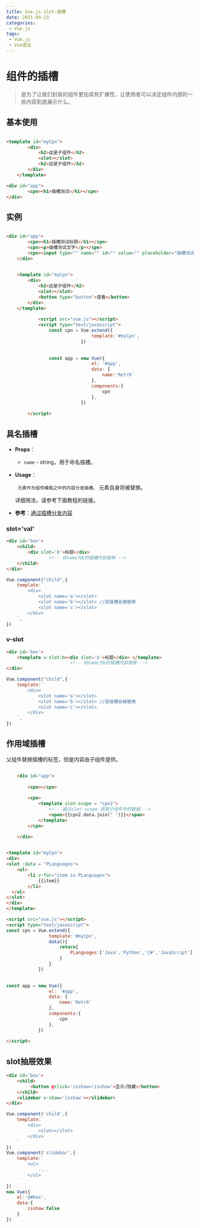 ```yaml
---
title: Vue.js slot-插槽
date: 2021-04-23
categories:
 - Vue.js
tags:
 - Vue.js 
 - Vue语法
---
```


# 组件的插槽

>是为了让我们封装的组件更加具有扩展性，让使用者可以决定组件内部的一些内容到底展示什么。

## 基本使用

```html

<template id="myCpn">
		<div>
			<h2>这是子组件</h2>
			<slot></slot>
			<h2>这是子组件</h2>
		</div>
	</template>

<div id="app">
		<cpn><h1>插槽测试</h1></cpn>
</div>

```

## 实例

```HTML

<div id="app">
		<cpn><h1>插槽测试标题</h1></cpn>
		<cpn><p>插槽测试文字</p></cpn>
		<cpn><input type="" name="" id="" value="" placeholder="插槽测试输入框" /></cpn>
	</div>

		
	<template id="myCpn">
		<div>
			<h2>这是子组件</h2>
			<slot></slot>
			<button type="button">查看</button>
		</div>
	</template>
		
			<script src="vue.js"></script>
			<script type="text/javascript">
				const cpn = Vue.extend({
								template:'#myCpn',
							})
							
	
				const app = new Vue({
								el: '#app',
								data: {
									name:'Retr0'
								},
								components:{
									cpn
								},		
							})
							
		</script>

```



## 具名插槽


- **Props**：

  - `name` - string，用于命名插槽。

- **Usage**：

  `` 元素作为组件模板之中的内容分发插槽。`` 元素自身将被替换。

  详细用法，请参考下面教程的链接。

- **参考**：[通过插槽分发内容](https://cn.vuejs.org/v2/guide/components.html#通过插槽分发内容)


### slot='val'

```html
<div id='box'>
    <child>
        <div slot='b'>标题</div> 
				<!-- 将name为b的插槽内容替换 -->
    </child>
</div>
```

```js
Vue.component("child",{
    template:`
		<div>
			<slot name='a'></slot>
			<slot name='b'></slot> //该插槽会被替换
			<slot name='c'></slot>
		</div>
	`,
})
```




### v-slot

```html
<div id='box'>
    <template v-slot:b><div slot='b'>标题</div> </template>
						<!-- 将name为b的插槽内容替换 -->
</div>
```

```js
Vue.component("child",{
    template:`
		<div>
			<slot name='a'></slot>
			<slot name='b'></slot> //该插槽会被替换
			<slot name='c'></slot>
		</div>
	`,
})
```
## 作用域插槽 

父组件替换插槽的标签，但是内容由子组件提供。

```HTML

	<div id="app">
		
		<cpn></cpn>
	
		<cpn>
			<template slot-scope = "cpn2"> 
				<!-- 通过slot-scope 获取子组件中的数据 -->
				<span>{{cpn2.data.join(' ')}}</span>
			</template>
		</cpn>

	</div>

		
<template id="myCpn">
<div>
<slot :data = "PLanguages"> 
	<ul>
		<li v-for="item in PLanguages">
			{{item}}
		</li>
  </ul>
</slot>
</div>
</template>

<script src="vue.js"></script>
<script type="text/javascript">
const cpn = Vue.extend({
				template:'#myCpn',
				data(){
					return{
						PLanguages:['Java','Python','C#','JavaScript']
					}
				}
			})
			

const app = new Vue({
				el: '#app',
				data: {
					name:'Retr0'
				},
				components:{
					cpn
				},		
			})
			
</script>

```


## slot抽屉效果

```html
<div id='box'>
    <child>
    	 <button @click='isshow=!isshow'>显示/隐藏</button>
    </child>
    <slidebar v-show='isshow'></slidebar>
</div>
```

```js
Vue.component('child',{
    template:`
		<div>
			<slot></slot>
		</div>
	`
})
Vue.component('slidebar',{
    template:`
		<ul>
			....
		</ul>
	`
})
new Vue({
	el:'@#box',
    data:{
        isshow:false
    }
})
```

